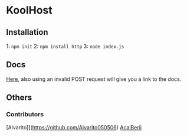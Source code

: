 # KoolHost
## Installation
1: ``` npm init ``` 2: ``` npm install http ``` 3: ``` node index.js ```
## Docs
[Here](DOCUMENTATION.md), also using an invalid POST request will give you a link to the docs.
## Others
### Contributors
[Alvarito]](https://github.com/Alvarito050506)
[AcaiBerii](https://github.com/AcaiBerii)

